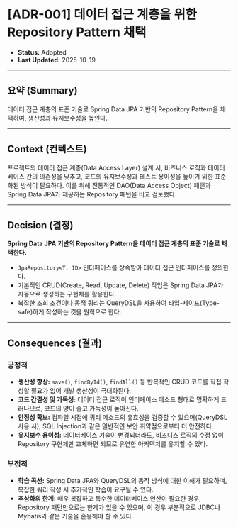 # [ADR-001] 데이터 접근 계층을 위한 Repository Pattern 채택

- **Status:** Adopted
- **Last Updated:** 2025-10-19

---

## 요약 (Summary)

데이터 접근 계층의 표준 기술로 Spring Data JPA 기반의 Repository Pattern을 채택하여, 생산성과 유지보수성을 높인다.

---

## Context (컨텍스트)

프로젝트의 데이터 접근 계층(Data Access Layer) 설계 시, 비즈니스 로직과 데이터베이스 간의 의존성을 낮추고, 코드의 유지보수성과 테스트 용이성을 높이기 위한 표준화된 방식이 필요하다. 이를 위해 전통적인 DAO(Data Access Object) 패턴과 Spring Data JPA가 제공하는 Repository 패턴을 비교 검토했다.

---

## Decision (결정)

**Spring Data JPA 기반의 Repository Pattern을 데이터 접근 계층의 표준 기술로 채택한다.**

- `JpaRepository<T, ID>` 인터페이스를 상속받아 데이터 접근 인터페이스를 정의한다.
- 기본적인 CRUD(Create, Read, Update, Delete) 작업은 Spring Data JPA가 자동으로 생성하는 구현체를 활용한다.
- 복잡한 조회 조건이나 동적 쿼리는 QueryDSL을 사용하여 타입-세이프(Type-safe)하게 작성하는 것을 원칙으로 한다.

---

## Consequences (결과)

### 긍정적
- **생산성 향상:** `save()`, `findById()`, `findAll()` 등 반복적인 CRUD 코드를 직접 작성할 필요가 없어 개발 생산성이 극대화된다.
- **코드 간결성 및 가독성:** 데이터 접근 로직이 인터페이스 메소드 형태로 명확하게 드러나므로, 코드의 양이 줄고 가독성이 높아진다.
- **안정성 확보:** 컴파일 시점에 쿼리 메소드의 유효성을 검증할 수 있으며(QueryDSL 사용 시), SQL Injection과 같은 일반적인 보안 취약점으로부터 더 안전하다.
- **유지보수 용이성:** 데이터베이스 기술이 변경되더라도, 비즈니스 로직의 수정 없이 Repository 구현체만 교체하면 되므로 유연한 아키텍처를 유지할 수 있다.

### 부정적
- **학습 곡선:** Spring Data JPA와 QueryDSL의 동작 방식에 대한 이해가 필요하며, 복잡한 쿼리 작성 시 추가적인 학습이 요구될 수 있다.
- **추상화의 한계:** 매우 복잡하고 특수한 데이터베이스 연산이 필요한 경우, Repository 패턴만으로는 한계가 있을 수 있으며, 이 경우 부분적으로 JDBC나 Mybatis와 같은 기술을 혼용해야 할 수 있다.
